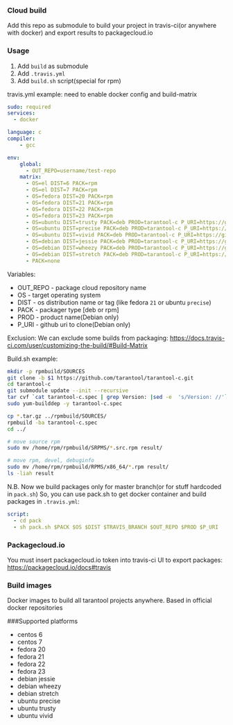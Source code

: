 ### Cloud build
Add this repo as submodule to build your project in travis-ci(or anywhere with docker) and export results to packagecloud.io

### Usage
1. Add `build` as submodule
2. Add `.travis.yml`
3. Add `build.sh` script(special for rpm)

travis.yml example: need to enable docker config and build-matrix
```yaml
sudo: required
services:
  - docker

language: c
compiler:
    - gcc

env:
    global:
      - OUT_REPO=username/test-repo
    matrix:
      - OS=el DIST=6 PACK=rpm
      - OS=el DIST=7 PACK=rpm
      - OS=fedora DIST=20 PACK=rpm
      - OS=fedora DIST=21 PACK=rpm
      - OS=fedora DIST=22 PACK=rpm
      - OS=fedora DIST=23 PACK=rpm
      - OS=ubuntu DIST=trusty PACK=deb PROD=tarantool-c P_URI=https://github.com/tarantool/tarantool-c.git
      - OS=ubuntu DIST=precise PACK=deb PROD=tarantool-c P_URI=https://github.com/tarantool/tarantool-c.git
      - OS=ubuntu DIST=vivid PACK=deb PROD=tarantool-c P_URI=https://github.com/tarantool/tarantool-c.git
      - OS=debian DIST=jessie PACK=deb PROD=tarantool-c P_URI=https://github.com/tarantool/tarantool-c.git
      - OS=debian DIST=wheezy PACK=deb PROD=tarantool-c P_URI=https://github.com/tarantool/tarantool-c.git
      - OS=debian DIST=stretch PACK=deb PROD=tarantool-c P_URI=https://github.com/tarantool/tarantool-c.git
      - PACK=none

```
Variables:
* OUT_REPO - package cloud repository name
* OS - target operating system
* DIST - os distribution name or tag (like fedora `21` or ubuntu `precise`)
* PACK - packager type [deb or rpm]
* PROD - product name(Debian only)
* P_URI - github uri to clone(Debian only)

Exclusion:
We can exclude some builds from packaging:
https://docs.travis-ci.com/user/customizing-the-build/#Build-Matrix

Build.sh example:
```bash
mkdir -p rpmbuild/SOURCES
git clone -b $1 https://github.com/tarantool/tarantool-c.git
cd tarantool-c
git submodule update --init --recursive
tar cvf `cat tarantool-c.spec | grep Version: |sed -e  's/Version: //'`.tar.gz . --exclude=.git
sudo yum-builddep -y tarantool-c.spec

cp *.tar.gz ../rpmbuild/SOURCES/
rpmbuild -ba tarantool-c.spec
cd ../

# move source rpm
sudo mv /home/rpm/rpmbuild/SRPMS/*.src.rpm result/

# move rpm, devel, debuginfo
sudo mv /home/rpm/rpmbuild/RPMS/x86_64/*.rpm result/
ls -liah result
```

N.B. Now we build packages only for master branch(or for stuff hardcoded in `pack.sh`)
So, you can use pack.sh to get docker container and build packages in `.travis.yml`:
```yaml
script:
  - cd pack
  - sh pack.sh $PACK $OS $DIST $TRAVIS_BRANCH $OUT_REPO $PROD $P_URI
```

### Packagecloud.io
You must insert packagecloud.io token into travis-ci UI to export packages:
https://packagecloud.io/docs#travis

### Build images
Docker images to build all tarantool projects anywhere. Based in official docker repositories

###Supported platforms
* centos 6
* centos 7
* fedora 20
* fedora 21
* fedora 22
* fedora 23
* debian jessie
* debian wheezy
* debian stretch
* ubuntu precise
* ubuntu trusty
* ubuntu vivid
